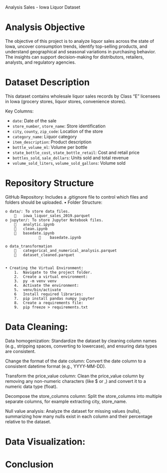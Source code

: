 Analysis Sales - Iowa Liquor Dataset

#  Analysis Objective

The objective of this project is to analyze liquor sales across the state of Iowa, uncover consumption trends, identify top-selling products, and understand geographical and seasonal variations in purchasing behavior. The insights can support decision-making for distributors, retailers, analysts, and regulatory agencies.

#  Dataset Description

This dataset contains wholesale liquor sales records by Class “E” licensees in Iowa (grocery stores, liquor stores, convenience stores).  

Key Columns:

- `date`: Date of the sale
- `store_number`, `store_name`: Store identification
- `city`, `county`, `zip_code`: Location of the store
- `category_name`: Liquor category
- `item_description`: Product description
- `bottle_volume_ml`: Volume per bottle
- `state_bottle_cost`, `state_bottle_retail`: Cost and retail price
- `bottles_sold`, `sale_dollars`: Units sold and total revenue
- `volume_sold_liters`, `volume_sold_gallons`: Volume sold


# Repository Structure
GitHub Repository: Includes a .gitignore file to control which files and folders should be uploaded.
• Folder Structure:

    o data/: To store data files. 
        	iowa_liquor_sales_2019.parquet
    o jupyter/: To store Jupyter Notebook files. 
        	analytic.ipynb
        	clean.ipynb
        	basedate.ipynb
                   	basedate.ipynb

    o data_transformation
        	categorical_and_numerical_analysis.parquet   
        	dataset_cleaned.parquet    
       

    • Creating the Virtual Environment:
        1.	Navigate to the project folder.
        2.	Create a virtual environment: 
        3.	py -m venv venv
        4.	Activate the environment: 
        5.	venv/bin/activate
        6   Install required libraries: 
        7.	pip install pandas numpy jupyter
        8.	Create a requirements file: 
        9.	pip freeze > requirements.txt

#	Data Cleaning:
Data homogenization:
Standardize the dataset by cleaning column names (e.g., stripping spaces, converting to lowercase), and ensuring data types are consistent.

Change the format of the date column:
Convert the date column to a consistent datetime format (e.g., YYYY-MM-DD).

Transform the price_value column:
Clean the price_value column by removing any non-numeric characters (like $ or ,) and convert it to a numeric data type (float).

Decompose the store_columns column:
Split the store_columns into multiple separate columns, for example extracting city, store_name.

Null value analysis:
Analyze the dataset for missing values (nulls), summarizing how many nulls exist in each column and their percentage relative to the dataset.



#   Data Visualization:







# Conclusion
